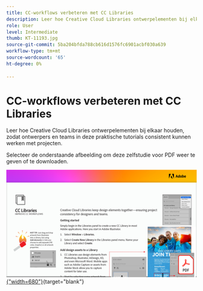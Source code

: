 ```yaml
---
title: CC-workflows verbeteren met CC Libraries
description: Leer hoe Creative Cloud Libraries ontwerpelementen bij elkaar houden - om projectconsistentie voor ontwerpers en teams te verzekeren
role: User
level: Intermediate
thumb: KT-11193.jpg
source-git-commit: 5ba204bfda788cb616d1576fc6901acbf030a639
workflow-type: tm+mt
source-wordcount: '65'
ht-degree: 0%

---
```


# CC-workflows verbeteren met CC Libraries

Leer hoe Creative Cloud Libraries ontwerpelementen bij elkaar houden, zodat ontwerpers en teams in deze praktische tutorials consistent kunnen werken met projecten.

Selecteer de onderstaande afbeelding om deze zelfstudie voor PDF weer te geven of te downloaden.

[![Afbeelding van eerste pagina van zelfstudie](assets/Improveccworkflowswithcclibraries.png){&quot;width=680&quot;}](assets/ImproveCCWorkflowsCCLibraries.pdf){target=&quot;blank&quot;}
